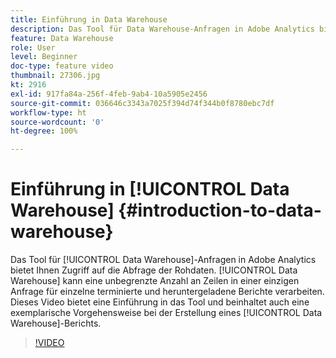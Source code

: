 ```yaml
---
title: Einführung in Data Warehouse
description: Das Tool für Data Warehouse-Anfragen in Adobe Analytics bietet Ihnen Zugriff auf die Abfrage der Rohdaten. Data Warehouse kann eine unbegrenzte Anzahl an Zeilen in einer einzigen Anfrage für einzelne terminierte und heruntergeladene Berichte verarbeiten. Dieses Video ist eine Einführung in das Tool und beinhaltet auch eine exemplarische Vorgehensweise bei der Erstellung eines Data Warehouse-Berichts.
feature: Data Warehouse
role: User
level: Beginner
doc-type: feature video
thumbnail: 27306.jpg
kt: 2916
exl-id: 917fa84a-256f-4feb-9ab4-10a5905e2456
source-git-commit: 036646c3343a7025f394d74f344b0f8780ebc7df
workflow-type: ht
source-wordcount: '0'
ht-degree: 100%

---
```


# Einführung in [!UICONTROL Data Warehouse] {#introduction-to-data-warehouse}

Das Tool für [!UICONTROL Data Warehouse]-Anfragen in Adobe Analytics bietet Ihnen Zugriff auf die Abfrage der Rohdaten. [!UICONTROL Data Warehouse] kann eine unbegrenzte Anzahl an Zeilen in einer einzigen Anfrage für einzelne terminierte und heruntergeladene Berichte verarbeiten. Dieses Video bietet eine Einführung in das Tool und beinhaltet auch eine exemplarische Vorgehensweise bei der Erstellung eines [!UICONTROL Data Warehouse]-Berichts.

>[!VIDEO](https://video.tv.adobe.com/v/27306/?quality=12)
